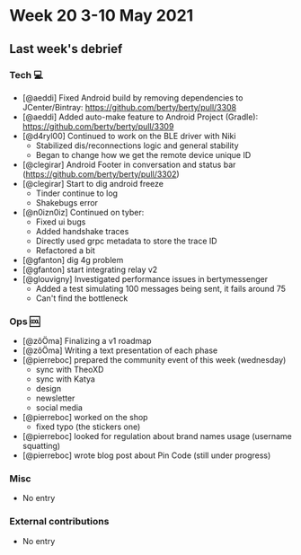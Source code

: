 # Week 20 3-10 May 2021

## Last week's debrief

### Tech :computer:

* [@aeddi] Fixed Android build by removing dependencies to JCenter/Bintray: https://github.com/berty/berty/pull/3308
* [@aeddi] Added auto-make feature to Android Project (Gradle): https://github.com/berty/berty/pull/3309
* [@d4ryl00] Continued to work on the BLE driver with Niki
    * Stabilized dis/reconnections logic and general stability
    * Began to change how we get the remote device unique ID
* [@clegirar] Android Footer in conversation and status bar (https://github.com/berty/berty/pull/3302)
* [@clegirar] Start to dig android freeze
    * Tinder continue to log
    * Shakebugs error
* [@n0izn0iz] Continued on tyber:
    * Fixed ui bugs
    * Added handshake traces
    * Directly used grpc metadata to store the trace ID
    * Refactored a bit
* [@gfanton] dig 4g problem
* [@gfanton] start integrating relay v2 
* [@glouvigny] Investigated performance issues in bertymessenger
	* Added a test simulating 100 messages being sent, it fails around 75
	* Can't find the bottleneck


### Ops :cool:


* [@zôÖma] Finalizing a v1 roadmap 
* [@zôÖma] Writing a text presentation of each phase
* [@pierreboc] prepared the community event of this week (wednesday)
    * sync with TheoXD
    * sync with Katya
    * design
    * newsletter
    * social media
* [@pierreboc] worked on the shop
    * fixed typo (the stickers one) 
* [@pierreboc] looked for regulation about brand names usage (username squatting)
* [@pierreboc] wrote blog post about Pin Code (still under progress)



### Misc

* No entry



### External contributions

* No entry
